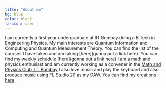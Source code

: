 ```yaml
---
title: "About me"
bg: blue
color: black
fa-icon: user
---
```


I am currently a first year undergraduate at IIT Bombay doing a B.Tech in Engineering Physics.
My main interests are Quantum Information and Computing and Quantum Measurement Theory.
You can find the list of the courses I have taken and am taking [here](gonna put a  link here). You can find my weekly schedule [here](gonna put a link here)
I am a math and physics enthusiast and am currently working as a convener in the [Math and Physics Club, IIT Bombay](http://mnp-club.github.io/)
I also love music and play the keyboard and also produce music using FL Studio 20 as my DAW. You can find my creations [here](https://soundcloud.com/dfr-music).
